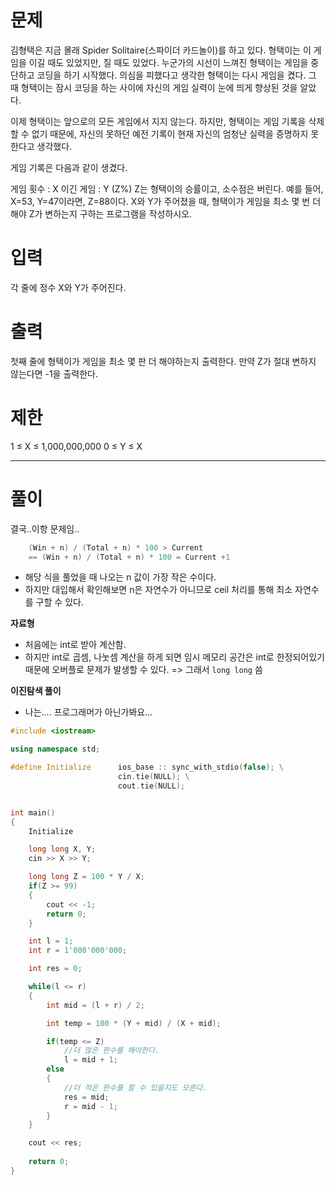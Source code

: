 # 문제
김형택은 지금 몰래 Spider Solitaire(스파이더 카드놀이)를 하고 있다. 형택이는 이 게임을 이길 때도 있었지만, 질 때도 있었다. 누군가의 시선이 느껴진 형택이는 게임을 중단하고 코딩을 하기 시작했다. 의심을 피했다고 생각한 형택이는 다시 게임을 켰다. 그 때 형택이는 잠시 코딩을 하는 사이에 자신의 게임 실력이 눈에 띄게 향상된 것을 알았다.

이제 형택이는 앞으로의 모든 게임에서 지지 않는다. 하지만, 형택이는 게임 기록을 삭제 할 수 없기 때문에, 자신의 못하던 예전 기록이 현재 자신의 엄청난 실력을 증명하지 못한다고 생각했다.

게임 기록은 다음과 같이 생겼다.

게임 횟수 : X
이긴 게임 : Y (Z%)
Z는 형택이의 승률이고, 소수점은 버린다. 예를 들어, X=53, Y=47이라면, Z=88이다.
X와 Y가 주어졌을 때, 형택이가 게임을 최소 몇 번 더 해야 Z가 변하는지 구하는 프로그램을 작성하시오.

# 입력
각 줄에 정수 X와 Y가 주어진다.

# 출력
첫째 줄에 형택이가 게임을 최소 몇 판 더 해야하는지 출력한다. 만약 Z가 절대 변하지 않는다면 -1을 출력한다.

# 제한
1 ≤ X ≤ 1,000,000,000
0 ≤ Y ≤ X

-------------------------------------------------------------
# 풀이

결국..이항 문제임..

```cpp
    (Win + n) / (Total + n) * 100 > Current
    == (Win + n) / (Total + n) * 100 = Current +1 
```

- 해당 식을 풀었을 때 나오는 n 값이 가장 작은 수이다.
- 하지만 대입해서 확인해보면 n은 자연수가 아니므로 ceil 처리를 통해 최소 자연수를 구할 수 있다.


**자료형**
- 처음에는 int로 받아 계산함.
- 하지만 int로 곱셈, 나눗셈 계산을 하게 되면 임시 메모리 공간은 int로 한정되어있기 때문에 오버플로 문제가 발생할 수 있다. 
=> 그래서 `long long` 씀


**이진탐색 풀이**
- 나는.... 프로그래머가 아닌가봐요...

```cpp
#include <iostream>

using namespace std;

#define Initialize      ios_base :: sync_with_stdio(false); \
                        cin.tie(NULL); \
                        cout.tie(NULL);


int main()
{
    Initialize

    long long X, Y;
    cin >> X >> Y;

    long long Z = 100 * Y / X;
    if(Z >= 99)
    {
        cout << -1;
        return 0;
    }

    int l = 1;
    int r = 1'000'000'000;

    int res = 0;

    while(l <= r)
    {
        int mid = (l + r) / 2;

        int temp = 100 * (Y + mid) / (X + mid);

        if(temp <= Z)
            //더 많은 판수를 해야한다.
            l = mid + 1;
        else
        {
            //더 적은 판수를 할 수 있을지도 모른다.
            res = mid;
            r = mid - 1;
        }
    }

    cout << res;
    
    return 0;
}
```